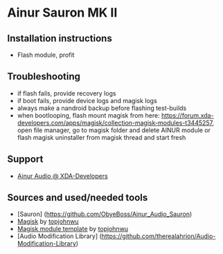 # Ainur Sauron MK II

## Installation instructions
 - Flash module, profit
 
## Troubleshooting
 - if flash fails, provide recovery logs 
 - if boot fails, provide device logs and magisk logs
 - always make a nandroid backup before flashing test-builds
 - when bootlooping, flash mount magisk from here: https://forum.xda-developers.com/apps/magisk/collection-magisk-modules-t3445257, open file manager, go to magisk folder and delete AINUR module or flash magisk uninstaller from magisk thread and start fresh

## Support
 - [Ainur Audio @ XDA-Developers](https://forum.xda-developers.com/android/software/soundmod-ainur-audio-t3450516)
 
## Sources and used/needed tools
 - [Sauron] (https://github.com/ObyeBoss/Ainur_Audio_Sauron)
 - [Magisk](https://github.com/topjohnwu/Magisk) by [topjohnwu](https://forum.xda-developers.com/member.php?u=4470081)
 - [Magisk module template](https://github.com/topjohnwu/magisk-module-template) by [topjohnwu](https://forum.xda-developers.com/member.php?u=4470081)
 - [Audio Modification Library] (https://github.com/therealahrion/Audio-Modification-Library)
